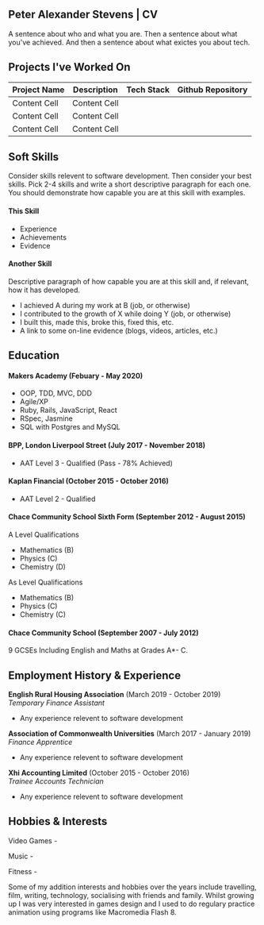 ## Peter Alexander Stevens | CV

A sentence about who and what you are. Then a sentence about what you've achieved. And then a sentence about what exictes you about tech.

## Projects I've Worked On 

| Project Name  | Description   | Tech Stack   | Github Repository 
| ------------- | ------------- |------------- | -----------------
| Content Cell  | Content Cell  |              |
| Content Cell  | Content Cell  |              |
| Content Cell  | Content Cell  |              |

## Soft Skills

Consider skills relevent to software development. Then consider your best skills. Pick 2-4 skills and write a short descriptive paragraph for each one. You should demonstrate how capable you are at this skill with examples.

#### This Skill

- Experience
- Achievements
- Evidence

#### Another Skill

Descriptive paragraph of how capable you are at this skill and, if relevant, how it has developed.

- I achieved A during my work at B (job, or otherwise)
- I contributed to the growth of X while doing Y (job, or otherwise)
- I built this, made this, broke this, fixed this, etc.
- A link to some on-line evidence (blogs, videos, articles, etc.)

## Education

#### Makers Academy (Febuary - May 2020)

- OOP, TDD, MVC, DDD
- Agile/XP
- Ruby, Rails, JavaScript, React 
- RSpec, Jasmine
- SQL with Postgres and MySQL

#### BPP, London Liverpool Street (July 2017 - November 2018)

- AAT Level 3 - Qualified (Pass - 78% Achieved)

#### Kaplan Financial (October 2015 - October 2016)

- AAT Level 2 - Qualified

#### Chace Community School Sixth Form (September 2012 - August 2015)

A Level Qualifications

- Mathematics (B)
- Physics (C)
- Chemistry (D)

As Level Qualifications

- Mathematics (B)
- Physics (C)
- Chemistry (C)

#### Chace Community School (September 2007 - July 2012)

9 GCSEs Including English and Maths at Grades A*- C.

## Employment History & Experience

**English Rural Housing Association** (March 2019 - October 2019)    
*Temporary Finance Assistant*

- Any experience relevent to software development

**Association of Commonwealth Universities** (March 2017 - January 2019)   
*Finance Apprentice*

- Any experience relevent to software development

**Xhi Accounting Limited** (October 2015 - October 2016)   
*Trainee Accounts Technician*

- Any experience relevent to software development

## Hobbies & Interests

Video Games - 

Music - 

Fitness - 

Some of my addition interests and hobbies over the years include travelling, film, writing, technology, socialising with friends and family. Whilst growing up I was very interested in games design and I used to do regulary practice animation using programs like Macromedia Flash 8. 
